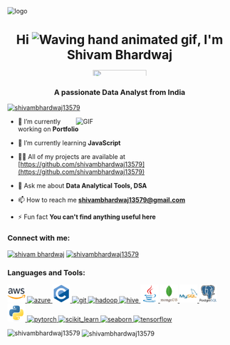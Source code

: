 ![logo](https://static.pingcap.com/files/2022/12/05072707/chatGPT-GitHub-banner.jpg)
<h1 align="center">Hi <img src="https://raw.githubusercontent.com/nixin72/nixin72/master/wave.gif" 
         alt="Waving hand animated gif"
         height="45"
         width="45" />, I'm Shivam Bhardwaj 
<div><img align="center" src="https://komarev.com/ghpvc/?username=shivambhardwaj13579&color=brightgreen&label=Profile+Views" height="20" width="120">
</div></h1> 
<h3 align="center">A passionate Data Analyst from India</h3>

<p align="left"> <a href="https://github.com/ryo-ma/github-profile-trophy"><img src="https://github-profile-trophy.vercel.app/?username=shivambhardwaj13579" alt="shivambhardwaj13579" /></a> </p>
<img align="right" alt="GIF" src="https://www.echelonedge.com/wp-content/themes/echelon/assets/img/echelon-data-quipo.gif" width="350" />

- 🔭 I’m currently working on **Portfolio**

- 🌱 I’m currently learning **JavaScript**

- 👨‍💻 All of my projects are available at [https://github.com/shivambhardwaj13579](https://github.com/shivambhardwaj13579)

- 💬 Ask me about **Data Analytical Tools, DSA**

- 📫 How to reach me **shivambhardwaj13579@gmail.com**

- ⚡ Fun fact **You can't find anything useful here**

<h3 align="left">Connect with me:</h3>
<p align="left">
<a href="https://www.linkedin.com/in/shivambhardwaj13579gmailcom/" target="blank"><img align="center" src="https://raw.githubusercontent.com/rahuldkjain/github-profile-readme-generator/master/src/images/icons/Social/linked-in-alt.svg" alt="shivam bhardwaj" height="30" width="40" /></a>
<a href="https://www.leetcode.com/shivambhardwaj13579" target="blank"><img align="center" src="https://raw.githubusercontent.com/rahuldkjain/github-profile-readme-generator/master/src/images/icons/Social/leet-code.svg" alt="shivambhardwaj13579" height="30" width="40" /></a>
</p>

<h3 align="left">Languages and Tools:</h3>
<p align="left"> <a href="https://aws.amazon.com" target="_blank" rel="noreferrer"> <img src="https://raw.githubusercontent.com/devicons/devicon/master/icons/amazonwebservices/amazonwebservices-original-wordmark.svg" alt="aws" width="40" height="40"/> </a> <a href="https://azure.microsoft.com/en-in/" target="_blank" rel="noreferrer"> <img src="https://www.vectorlogo.zone/logos/microsoft_azure/microsoft_azure-icon.svg" alt="azure" width="40" height="40"/> </a> <a href="https://www.cprogramming.com/" target="_blank" rel="noreferrer"> <img src="https://raw.githubusercontent.com/devicons/devicon/master/icons/c/c-original.svg" alt="c" width="40" height="40"/> </a> <a href="https://git-scm.com/" target="_blank" rel="noreferrer"> <img src="https://www.vectorlogo.zone/logos/git-scm/git-scm-icon.svg" alt="git" width="40" height="40"/> </a> <a href="https://hadoop.apache.org/" target="_blank" rel="noreferrer"> <img src="https://www.vectorlogo.zone/logos/apache_hadoop/apache_hadoop-icon.svg" alt="hadoop" width="40" height="40"/> </a> <a href="https://hive.apache.org/" target="_blank" rel="noreferrer"> <img src="https://www.vectorlogo.zone/logos/apache_hive/apache_hive-icon.svg" alt="hive" width="40" height="40"/> </a> <a href="https://www.java.com" target="_blank" rel="noreferrer"> <img src="https://raw.githubusercontent.com/devicons/devicon/master/icons/java/java-original.svg" alt="java" width="40" height="40"/> </a> <a href="https://www.mongodb.com/" target="_blank" rel="noreferrer"> <img src="https://raw.githubusercontent.com/devicons/devicon/master/icons/mongodb/mongodb-original-wordmark.svg" alt="mongodb" width="40" height="40"/> </a> <a href="https://www.mysql.com/" target="_blank" rel="noreferrer"> <img src="https://raw.githubusercontent.com/devicons/devicon/master/icons/mysql/mysql-original-wordmark.svg" alt="mysql" width="40" height="40"/> </a> <a href="https://www.postgresql.org" target="_blank" rel="noreferrer"> <img src="https://raw.githubusercontent.com/devicons/devicon/master/icons/postgresql/postgresql-original-wordmark.svg" alt="postgresql" width="40" height="40"/> </a> <a href="https://www.python.org" target="_blank" rel="noreferrer"> <img src="https://raw.githubusercontent.com/devicons/devicon/master/icons/python/python-original.svg" alt="python" width="40" height="40"/> </a> <a href="https://pytorch.org/" target="_blank" rel="noreferrer"> <img src="https://www.vectorlogo.zone/logos/pytorch/pytorch-icon.svg" alt="pytorch" width="40" height="40"/> </a> <a href="https://scikit-learn.org/" target="_blank" rel="noreferrer"> <img src="https://upload.wikimedia.org/wikipedia/commons/0/05/Scikit_learn_logo_small.svg" alt="scikit_learn" width="40" height="40"/> </a> <a href="https://seaborn.pydata.org/" target="_blank" rel="noreferrer"> <img src="https://seaborn.pydata.org/_images/logo-mark-lightbg.svg" alt="seaborn" width="40" height="40"/> </a> <a href="https://www.tensorflow.org" target="_blank" rel="noreferrer"> <img src="https://www.vectorlogo.zone/logos/tensorflow/tensorflow-icon.svg" alt="tensorflow" width="40" height="40"/> </a> </p>

<p><img align="left" src="https://github-readme-stats.vercel.app/api/top-langs?username=shivambhardwaj13579&show_icons=true&locale=en&layout=compact&theme=chartreuse-dark&langs_count=10" alt="shivambhardwaj13579" /></p>
<p>&nbsp;<img align="center" src="https://github-readme-stats.vercel.app/api?username=shivambhardwaj13579&show_icons=true&locale=en&theme=chartreuse-dark&include_all_commits=false&private_count=true" alt="shivambhardwaj13579" /></p>
<!-- <p><img align="center" src="https://github-readme-streak-stats.herokuapp.com/?user=shivambhardwaj13579&theme=chartreuse-dark&border_radius=30.0" alt="shivambhardwaj13579" /></p>-->
